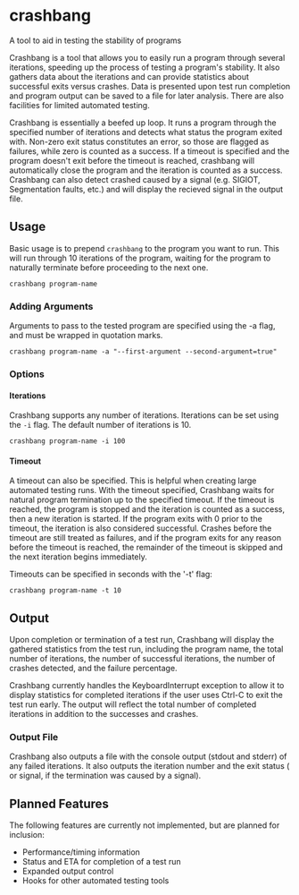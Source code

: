 # crashbang
A tool to aid in testing the stability of programs

Crashbang is a tool that allows you to easily run a program through several 
iterations, speeding up the process of testing a program's stability. It also 
gathers data about the iterations and can provide statistics about successful 
exits versus crashes. Data is presented upon test run completion and program 
output can be saved to a file for later analysis. There are also facilities for 
limited automated testing.

Crashbang is essentially a beefed up loop. It runs a program through the 
specified number of iterations and detects what status the program exited with. 
Non-zero exit status constitutes an error, so those are flagged as failures, 
while zero is counted as a success. If a timeout is specified and the program 
doesn't exit before the timeout is reached, crashbang will automatically close 
the program and the iteration is counted as a success. Crashbang can also detect 
crashed caused by a signal (e.g. SIGIOT, Segmentation faults, etc.) and will 
display the recieved signal in the output file. 

## Usage
Basic usage is to prepend `crashbang` to the program you want to run. This will 
run through 10 iterations of the program, waiting for the program to naturally 
terminate before proceeding to the next one. 

```
crashbang program-name
```

### Adding Arguments
Arguments to pass to the tested program are specified using the -a flag, and 
must be wrapped in quotation marks.

```
crashbang program-name -a "--first-argument --second-argument=true"
```

### Options

#### Iterations
Crashbang supports any number of iterations. Iterations can be set using the 
`-i` flag. The default number of iterations is 10.

```
crashbang program-name -i 100
```

#### Timeout
A timeout can also be specified. This is helpful when creating large automated
testing runs. With the timeout specified, Crashbang waits for natural program 
termination up to the specified timeout. If the timeout is reached, the program 
is stopped and the iteration is counted as a success, then a new iteration is 
started. If the program exits with 0 prior to the timeout, the iteration is also 
considered successful. Crashes before the timeout are still treated as failures, 
and if the program exits for any reason before the timeout is reached, the 
remainder of the timeout is skipped and the next iteration begins immediately.

Timeouts can be specified in seconds with the '-t' flag:

```
crashbang program-name -t 10
```

## Output
Upon completion or termination of a test run, Crashbang will display the 
gathered statistics from the test run, including the program name, the total 
number of iterations, the number of successful iterations, the number of crashes 
detected, and the failure percentage. 

Crashbang currently handles the KeyboardInterrupt exception to allow it to 
display statistics for completed iterations if the user uses Ctrl-C to exit the 
test run early. The output will reflect the total number of completed iterations 
in addition to the successes and crashes. 

### Output File
Crashbang also outputs a file with the console output (stdout and stderr) of any 
failed iterations. It also outputs the iteration number and the exit status ( or 
signal, if the termination was caused by a signal). 


## Planned Features
The following features are currently not implemented, but are planned for 
inclusion:

* Performance/timing information
* Status and ETA for completion of a test run
* Expanded output control
* Hooks for other automated testing tools
